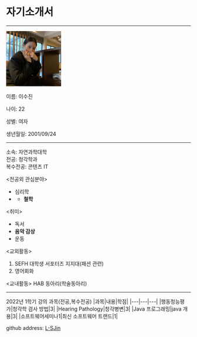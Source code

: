 # 자기소개서
---

<img src=lsj.jpg height=150 widht=150>   

이름: 이수진   

나이: 22   

성별: 여자   

생년월일: 2001/09/24   




---

소속: 자연과학대학   
전공: 청각학과   
복수전공: 콘텐츠 IT

<전공외 관심분야>
* 심리학
* * **철학**   

<취미>
* 독서
* **음악 감상**
* 운동

<교외활동>
1. SEFH 대학생 서포터즈 지지대(패션 관련)
2. 영어회화   

<교내활동>
HAB 동아리(학술동아리)

--------


2022년 1학기 강의 과목(전공,복수전공)
|과목|내용|학점|
|---|---|---|
|행동청능평가|청각학 검사 방법|3|
|Hearing Pathology|청각병변|3|
|Java 프로그래밍|java 개용|3|
|소프트웨어세미나1|최신 소프트웨어 트랜드|1|


github address: [L-SJin][github]

[github]:http://github.com/L-SJin
